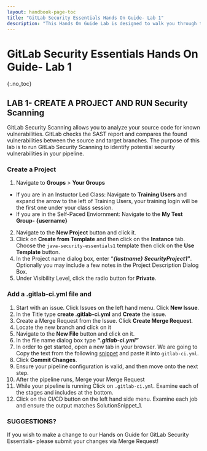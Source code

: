 ```yaml
---
layout: handbook-page-toc
title: "GitLab Security Essentials Hands On Guide- Lab 1"
description: "This Hands On Guide Lab is designed to walk you through the lab exercises used in the GitLab Security Essentials course."
---
```

# GitLab Security Essentials Hands On Guide- Lab 1
{:.no_toc}

## LAB 1- CREATE A PROJECT AND RUN Security Scanning

GitLab Security Scanning allows you to analyze your source code for known vulnerabilities. GitLab checks the SAST report and compares the found vulnerabilities between the source and target branches. The purpose of this lab is to run GitLab Security Scanning to identify potential security vulnerabilities in your pipeline.

### Create a Project
1. Navigate to **Groups** > **Your Groups**
-   If you are in an Instuctor Led Class: Navigate to **Training Users** and expand the arrow to the left of Training Users, your training login will be the first one under your class session.
-   If you are in the Self-Paced Enviornment: Navigate to the **My Test Group- {username}**
2. Navigate to the **New Project** button and click it.
3. Click on **Create from Template** and then click on the **Instance** tab. Choose the `java-security-essentials1` template then click on the **Use Template** button.
4. In the Project name dialog box, enter “***{lastname} SecurityProject1*”**. Optionally you may include a few notes in the Project Description Dialog Box.
5. Under Visibility Level, click the radio button for **Private**.

### Add a .gitlab-ci.yml file and 
1. Start with an issue.  Click Issues on the left hand menu.  Click **New Issue**. 
2. In the Title type **create .gitlab-ci.yml** and **Create** the issue.  
3. Create a Merge Request from the Issue.  Click **Create Merge Request**.  
4. Locate the new branch and click on it 
5. Navigate to the **New File** button and click on it.
6. In the file name dialog box type **“*.gitlab-ci.yml”***
7. In order to get started, open a new tab in your browser. We are going to Copy the text from the following [snippet](https://ilt.gitlabtraining.cloud/professional-services-classes/gitlab-security-essentials/sast-demo-project/-/snippets/73) and paste it into `gitlab-ci.yml`.
8. Click **Commit Changes**.
9. Ensure your pipeline configuration is valid, and then move onto the next step.
10. After the pipeline runs, Merge your Merge Request 
10. While your pipeline is running Click on `.gitlab-ci.yml`.  Examine each of the stages and includes at the bottom.
11. Click on the CI/CD button on the left hand side menu.  Examine each job and ensure the output matches SolutionSnippet_1. 

### SUGGESTIONS?

If you wish to make a change to our Hands on Guide for GitLab Security Essentials- please submit your changes via Merge Request!

